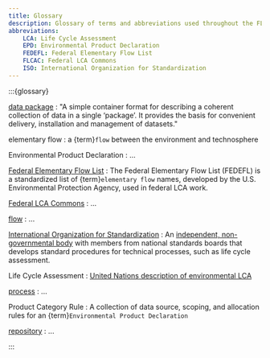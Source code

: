 ```yaml
---
title: Glossary
description: Glossary of terms and abbreviations used throughout the FLCAC
abbreviations:
    LCA: Life Cycle Assessment
    EPD: Environmental Product Declaration
    FEDEFL: Federal Elementary Flow List
    FLCAC: Federal LCA Commons
    ISO: International Organization for Standardization
---
```


:::{glossary}

<!-- [database](https://greendelta.github.io/openLCA2-manual/databases/) -->
<!-- : ... -->

[data package](https://datapackage.org/standard/data-package/)
: "A simple container format for describing a coherent collection of data in a single ‘package’. It provides the basis for convenient delivery, installation and management of datasets."

elementary flow
: a {term}`flow` between the environment and technosphere

Environmental Product Declaration
: ...

[Federal Elementary Flow List](https://github.com/USEPA/fedelemflowlist)
: The Federal Elementary Flow List (FEDEFL) is a standardized list of {term}`elementary flow` names, developed by the U.S. Environmental Protection Agency, used in federal LCA work.

[Federal LCA Commons](https://lcacommons.gov/about-us)
: ...

[flow](https://greendelta.github.io/olca-schema/classes/Flow.html)
: ...

[International Organization for Standardization](https://iso.org)
: An [independent, non-governmental body](www.iso.org/structure.html) with members from national standards boards that develops standard procedures for technical processes, such as life cycle assessment.

Life Cycle Assessment
: [United Nations description of environmental LCA](https://lifecycleinitiative.org/starting-life-cycle-thinking/life-cycle-approaches/environmental-lca/)

[process](https://greendelta.github.io/olca-schema/classes/Process.html)
: ...

Product Category Rule
: A collection of data source, scoping, and allocation rules for an {term}`Environmental Product Declaration`

[repository](https://greendelta.github.io/lca-collaboration-server-manual/chapter_3_4.html)
: ...

:::
